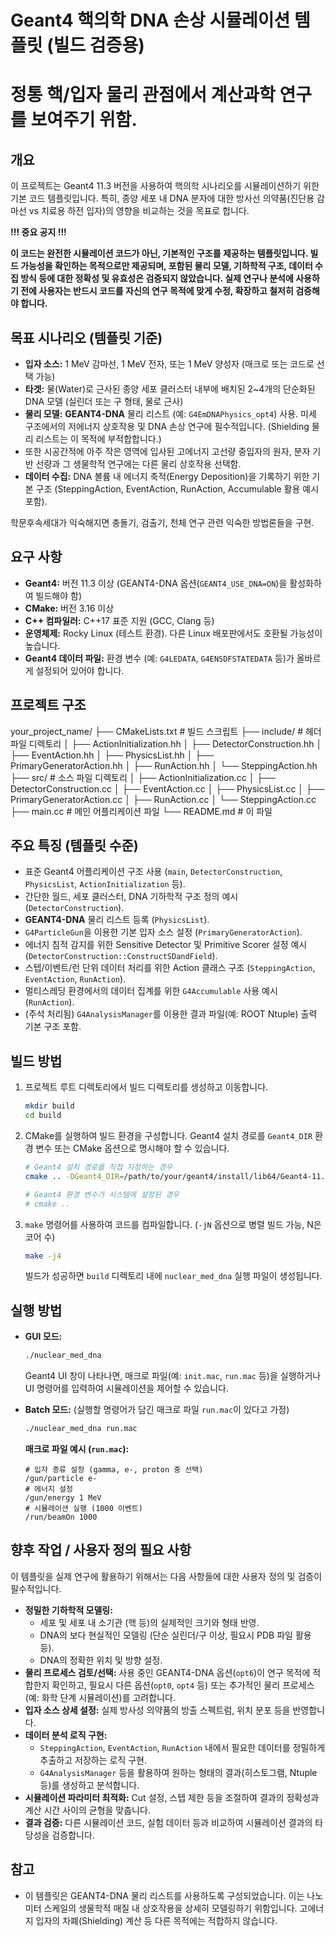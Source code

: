 # Geant4 핵의학 DNA 손상 시뮬레이션 템플릿 (빌드 검증용)

# 정통 핵/입자 물리 관점에서 계산과학 연구를 보여주기 위함.

## 개요

이 프로젝트는 Geant4 11.3 버전을 사용하여 핵의학 시나리오를 시뮬레이션하기 위한 기본 코드 템플릿입니다. 특히, 종양 세포 내 DNA 분자에 대한 방사선 의약품(진단용 감마선 vs 치료용 하전 입자)의 영향을 비교하는 것을 목표로 합니다.

**!!! 중요 공지 !!!**

**이 코드는 완전한 시뮬레이션 코드가 아닌, 기본적인 구조를 제공하는 템플릿입니다. 빌드 가능성을 확인하는 목적으로만 제공되며, 포함된 물리 모델, 기하학적 구조, 데이터 수집 방식 등에 대한 정확성 및 유효성은 검증되지 않았습니다. 실제 연구나 분석에 사용하기 전에 사용자는 반드시 코드를 자신의 연구 목적에 맞게 수정, 확장하고 철저히 검증해야 합니다.**

## 목표 시나리오 (템플릿 기준)

* **입자 소스:** 1 MeV 감마선, 1 MeV 전자, 또는 1 MeV 양성자 (매크로 또는 코드로 선택 가능)
* **타겟:** 물(Water)로 근사된 종양 세포 클러스터 내부에 배치된 2~4개의 단순화된 DNA 모델 (실린더 또는 구 형태, 물로 근사)
* **물리 모델:** **GEANT4-DNA** 물리 리스트 (예: `G4EmDNAPhysics_opt4`) 사용. 미세 구조에서의 저에너지 상호작용 및 DNA 손상 연구에 필수적입니다. (Shielding 물리 리스트는 이 목적에 부적합합니다.)
* 또한 시공간적에 아주 작은 영역에 입사된 고에너지 고선량 중입자의 원자, 분자 기반 선량과 그 생물학적 연구에는 다른 물리 상호작용 선택함.  
* **데이터 수집:** DNA 볼륨 내 에너지 축적(Energy Deposition)을 기록하기 위한 기본 구조 (SteppingAction, EventAction, RunAction, Accumulable 활용 예시 포함).

학문후속세대가 익숙해지면 충돌기, 검출기, 천체 연구 관련 익숙한 방법론들을 구현.

## 요구 사항

* **Geant4:** 버전 11.3 이상 (GEANT4-DNA 옵션(`GEANT4_USE_DNA=ON`)을 활성화하여 빌드해야 함)
* **CMake:** 버전 3.16 이상
* **C++ 컴파일러:** C++17 표준 지원 (GCC, Clang 등)
* **운영체제:** Rocky Linux (테스트 환경). 다른 Linux 배포판에서도 호환될 가능성이 높습니다.
* **Geant4 데이터 파일:** 환경 변수 (예: `G4LEDATA`, `G4ENSDFSTATEDATA` 등)가 올바르게 설정되어 있어야 합니다.

## 프로젝트 구조

your_project_name/
├── CMakeLists.txt           # 빌드 스크립트
├── include/                 # 헤더 파일 디렉토리
│   ├── ActionInitialization.hh
│   ├── DetectorConstruction.hh
│   ├── EventAction.hh
│   ├── PhysicsList.hh
│   ├── PrimaryGeneratorAction.hh
│   ├── RunAction.hh
│   └── SteppingAction.hh
├── src/                     # 소스 파일 디렉토리
│   ├── ActionInitialization.cc
│   ├── DetectorConstruction.cc
│   ├── EventAction.cc
│   ├── PhysicsList.cc
│   ├── PrimaryGeneratorAction.cc
│   ├── RunAction.cc
│   └── SteppingAction.cc
├── main.cc                  # 메인 어플리케이션 파일
└── README.md                # 이 파일

## 주요 특징 (템플릿 수준)

* 표준 Geant4 어플리케이션 구조 사용 (`main`, `DetectorConstruction`, `PhysicsList`, `ActionInitialization` 등).
* 간단한 월드, 세포 클러스터, DNA 기하학적 구조 정의 예시 (`DetectorConstruction`).
* **GEANT4-DNA** 물리 리스트 등록 (`PhysicsList`).
* `G4ParticleGun`을 이용한 기본 입자 소스 설정 (`PrimaryGeneratorAction`).
* 에너지 침적 감지를 위한 Sensitive Detector 및 Primitive Scorer 설정 예시 (`DetectorConstruction::ConstructSDandField`).
* 스텝/이벤트/런 단위 데이터 처리를 위한 Action 클래스 구조 (`SteppingAction`, `EventAction`, `RunAction`).
* 멀티스레딩 환경에서의 데이터 집계를 위한 `G4Accumulable` 사용 예시 (`RunAction`).
* (주석 처리됨) `G4AnalysisManager`를 이용한 결과 파일(예: ROOT Ntuple) 출력 기본 구조 포함.

## 빌드 방법

1.  프로젝트 루트 디렉토리에서 빌드 디렉토리를 생성하고 이동합니다.
    ```bash
    mkdir build
    cd build
    ```
2.  CMake를 실행하여 빌드 환경을 구성합니다. Geant4 설치 경로를 `Geant4_DIR` 환경 변수 또는 CMake 옵션으로 명시해야 할 수 있습니다.
    ```bash
    # Geant4 설치 경로를 직접 지정하는 경우
    cmake .. -DGeant4_DIR=/path/to/your/geant4/install/lib64/Geant4-11.3.0

    # Geant4 환경 변수가 시스템에 설정된 경우
    # cmake ..
    ```
3.  `make` 명령어를 사용하여 코드를 컴파일합니다. (`-jN` 옵션으로 병렬 빌드 가능, N은 코어 수)
    ```bash
    make -j4
    ```
    빌드가 성공하면 `build` 디렉토리 내에 `nuclear_med_dna` 실행 파일이 생성됩니다.

## 실행 방법

* **GUI 모드:**
    ```bash
    ./nuclear_med_dna
    ```
    Geant4 UI 창이 나타나면, 매크로 파일(예: `init.mac`, `run.mac` 등)을 실행하거나 UI 명령어를 입력하여 시뮬레이션을 제어할 수 있습니다.

* **Batch 모드:** (실행할 명령어가 담긴 매크로 파일 `run.mac`이 있다고 가정)
    ```bash
    ./nuclear_med_dna run.mac
    ```

    **매크로 파일 예시 (`run.mac`):**
    ```geant4
    # 입자 종류 설정 (gamma, e-, proton 중 선택)
    /gun/particle e-
    # 에너지 설정
    /gun/energy 1 MeV
    # 시뮬레이션 실행 (1000 이벤트)
    /run/beamOn 1000
    ```

## 향후 작업 / 사용자 정의 필요 사항

이 템플릿을 실제 연구에 활용하기 위해서는 다음 사항들에 대한 사용자 정의 및 검증이 필수적입니다.

* **정밀한 기하학적 모델링:**
    * 세포 및 세포 내 소기관 (핵 등)의 실제적인 크기와 형태 반영.
    * DNA의 보다 현실적인 모델링 (단순 실린더/구 이상, 필요시 PDB 파일 활용 등).
    * DNA의 정확한 위치 및 방향 설정.
* **물리 프로세스 검토/선택:** 사용 중인 GEANT4-DNA 옵션(`opt6`)이 연구 목적에 적합한지 확인하고, 필요시 다른 옵션(`opt0`, `opt4` 등) 또는 추가적인 물리 프로세스(예: 화학 단계 시뮬레이션)를 고려합니다.
* **입자 소스 상세 설정:** 실제 방사성 의약품의 방출 스펙트럼, 위치 분포 등을 반영합니다.
* **데이터 분석 로직 구현:**
    * `SteppingAction`, `EventAction`, `RunAction` 내에서 필요한 데이터를 정밀하게 추출하고 저장하는 로직 구현.
    * `G4AnalysisManager` 등을 활용하여 원하는 형태의 결과(히스토그램, Ntuple 등)를 생성하고 분석합니다.
* **시뮬레이션 파라미터 최적화:** Cut 설정, 스텝 제한 등을 조절하여 결과의 정확성과 계산 시간 사이의 균형을 맞춥니다.
* **결과 검증:** 다른 시뮬레이션 코드, 실험 데이터 등과 비교하여 시뮬레이션 결과의 타당성을 검증합니다.

## 참고

* 이 템플릿은 GEANT4-DNA 물리 리스트를 사용하도록 구성되었습니다. 이는 나노미터 스케일의 생물학적 매질 내 상호작용을 상세히 모델링하기 위함입니다. 고에너지 입자의 차폐(Shielding) 계산 등 다른 목적에는 적합하지 않습니다.
